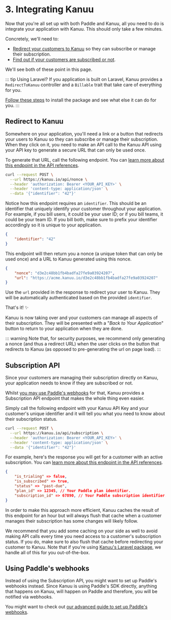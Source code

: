 # 3. Integrating Kanuu

Now that you're all set up with both Paddle and Kanuu, all you need to do is integrate your application with Kanuu. This should only take a few minutes.

Concretely, we'll need to:
- [Redirect your customers to Kanuu](#redirect-to-kanuu) so they can subscribe or manage their subscription.
- [Find out if your customers are subscribed or not](#subscription-api).

We'll see both of these point in this page.

::: tip Using Laravel?
If you application is built on Laravel, Kanuu provides a `RedirectToKanuu` controller and a `Billable` trait that take care of everything for you.

[Follow these steps](/laravel/installation) to install the package and see what else it can do for you.
:::

## Redirect to Kanuu

Somewhere on your application, you'll need a link or a button that redirects your users to Kanuu so they can subscribe or manage their subscription. When they click on it, you need to make an API call to the Kanuu API using your API key to generate a secure URL that can only be used once.

To generate that URL, call the following endpoint. You can [learn more about this endpoint in the API references](../api/create-nonce).

```sh
curl --request POST \
  --url https://kanuu.io/api/nonce \
  --header 'authorization: Bearer <YOUR_API_KEY>' \
  --header 'content-type: application/json' \
  --data '{"identifier": "42"}'
```

Notice how this endpoint requires an `identifier`. This should be an identifier that uniquely identify your customer throughout your application. For example, if you bill users, it could be your user ID; or if you bill teams, it could be your team ID. If you bill both, make sure to prefix your identifier accordingly so it is unique to your application.

```json
{
    "identifier": "42"
}
```

This endpoint will then return you a nonce (a unique token that can only be used once) and a URL to Kanuu generated using this nonce.

```json
{
	"nonce": "d3e2c48bb1fb4badfa27fe9a03924207",
	"url": "https://acme.kanuu.io/d3e2c48bb1fb4badfa27fe9a03924207"
}
```

Use the `url` provided in the response to redirect your user to Kanuu. They will be automatically authenticated based on the provided `identifier`.

That's it! :sparkles:

Kanuu is now taking over and your customers can manage all aspects of their subscription. They will be presented with a "*Back to Your Application*" button to return to your application when they are done.

::: warning
Note that, for security purposes, we recommend only generating a nonce (and thus a redirect URL) when the user clicks on the button that redirects to Kanuu (as opposed to pre-generating the url on page load).
:::

## Subscription API

Since your customers are managing their subscription directly on Kanuu, your application needs to know if they are subscribed or not.

Whilst [you may use Paddle's webhooks](#using-paddle-s-webhooks) for that, Kanuu provides a Subscription API endpoint that makes the whole thing even easier.

Simply call the following endpoint with your Kanuu API Key and your customer's unique identifier and it will tell you what you need to know about their subscription status.

```sh
curl --request POST \
  --url https://kanuu.io/api/subscription \
  --header 'authorization: Bearer <YOUR_API_KEY>' \
  --header 'content-type: application/json' \
  --data '{"identifier": "42"}'
```

For example, here's the response you will get for a customer with an active subscription. You can [learn more about this endpoint in the API references](../api/fetch-subscription).

```json
{
    "is_trialing" => false,
    "is_subscribed" => true,
    "status" => "past-due",
    "plan_id" => 12345, // Your Paddle plan identifier.
    "subscription_id" => 67890, // Your Paddle subscription identifier.
}
```

In order to make this approach more efficient, Kanuu caches the result of this endpoint for an hour but will always flush that cache when a customer manages their subscription has some changes will likely follow.

We recommend that you add some caching on your side as well to avoid making API calls every time you need access to a customer's subscription status. If you do, make sure to also flush that cache before redirecting your customer to Kanuu. Note that if you're using [Kanuu's Laravel package](../laravel/installation), we handle all of this for you out-of-the-box.

## Using Paddle's webhooks

Instead of using the Subscription API, you might want to set up Paddle's webhooks instead. Since Kanuu is using Paddle's SDK directly, anything that happens on Kanuu, will happen on Paddle and therefore, you will be notified via webhooks.

You might want to check out [our advanced guide to set up Paddle's webhooks](../advanced/paddle-webhooks).
